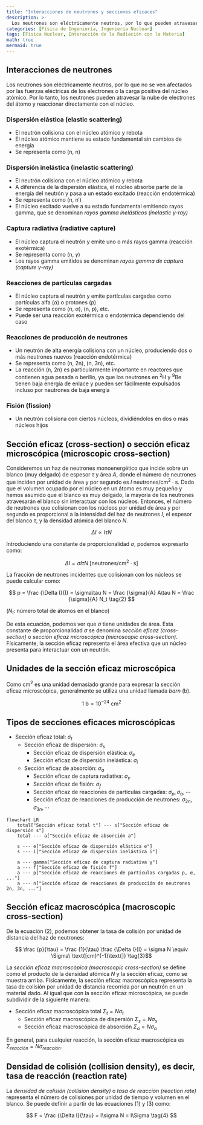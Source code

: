 ```yaml
---
title: "Interacciones de neutrones y secciones eficaces"
description: >-
  Los neutrones son eléctricamente neutros, por lo que pueden atravesar la nube de electrones del átomo sin ser afectados por fuerzas eléctricas y reaccionar directamente con el núcleo atómico. Exploramos los tipos de interacciones de neutrones y el concepto de sección eficaz nuclear.
categories: [Física de Ingeniería, Ingeniería Nuclear]
tags: [Física Nuclear, Interacción de la Radiación con la Materia]
math: true
mermaid: true
---
```


## Interacciones de neutrones
Los neutrones son eléctricamente neutros, por lo que no se ven afectados por las fuerzas eléctricas de los electrones o la carga positiva del núcleo atómico. Por lo tanto, los neutrones pueden atravesar la nube de electrones del átomo y reaccionar directamente con el núcleo.

### Dispersión elástica (elastic scattering)
- El neutrón colisiona con el núcleo atómico y rebota
- El núcleo atómico mantiene su estado fundamental sin cambios de energía
- Se representa como (n, n)

### Dispersión inelástica (inelastic scattering)
- El neutrón colisiona con el núcleo atómico y rebota
- A diferencia de la dispersión elástica, el núcleo absorbe parte de la energía del neutrón y pasa a un estado excitado (reacción endotérmica)
- Se representa como (n, n′)
- El núcleo excitado vuelve a su estado fundamental emitiendo rayos gamma, que se denominan *rayos gamma inelásticos (inelastic $\gamma$-ray)*

### Captura radiativa (radiative capture)
- El núcleo captura el neutrón y emite uno o más rayos gamma (reacción exotérmica)
- Se representa como (n, $\gamma$)
- Los rayos gamma emitidos se denominan *rayos gamma de captura (capture $\gamma$-ray)*

### Reacciones de partículas cargadas
- El núcleo captura el neutrón y emite partículas cargadas como partículas alfa ($\alpha$) o protones (p)
- Se representa como (n, $\alpha$), (n, p), etc.
- Puede ser una reacción exotérmica o endotérmica dependiendo del caso

### Reacciones de producción de neutrones
- Un neutrón de alta energía colisiona con un núcleo, produciendo dos o más neutrones nuevos (reacción endotérmica)
- Se representa como (n, 2n), (n, 3n), etc.
- La reacción (n, 2n) es particularmente importante en reactores que contienen agua pesada o berilio, ya que los neutrones en $^2\text{H}$ y $^9\text{Be}$ tienen baja energía de enlace y pueden ser fácilmente expulsados incluso por neutrones de baja energía

### Fisión (fission)
- Un neutrón colisiona con ciertos núcleos, dividiéndolos en dos o más núcleos hijos

## Sección eficaz (cross-section) o sección eficaz microscópica (microscopic cross-section)
Consideremos un haz de neutrones monoenergético que incide sobre un blanco (muy delgado) de espesor $\tau$ y área $A$, donde el número de neutrones que inciden por unidad de área y por segundo es $I\ \text{neutrones/cm}^2\cdot \text{s}$. Dado que el volumen ocupado por el núcleo en un átomo es muy pequeño y hemos asumido que el blanco es muy delgado, la mayoría de los neutrones atravesarán el blanco sin interactuar con los núcleos. Entonces, el número de neutrones que colisionan con los núcleos por unidad de área y por segundo es proporcional a la intensidad del haz de neutrones $I$, el espesor del blanco $\tau$, y la densidad atómica del blanco $N$.

$$ \Delta I \propto I\tau N $$

Introduciendo una constante de proporcionalidad $\sigma$, podemos expresarlo como:

$$ \Delta I = \sigma I\tau N\ \text{[neutrones/cm}^2\cdot\text{s]} \tag{1} $$

La fracción de neutrones incidentes que colisionan con los núcleos se puede calcular como:

$$ p = \frac {\Delta I}{I} = \sigma\tau N = \frac {\sigma}{A} A\tau N = \frac {\sigma}{A} N_t \tag{2} $$

($N_t$: número total de átomos en el blanco)

De esta ecuación, podemos ver que $\sigma$ tiene unidades de área. Esta constante de proporcionalidad $\sigma$ se denomina *sección eficaz (cross-section)* o *sección eficaz microscópica (microscopic cross-section)*. Físicamente, la sección eficaz representa el área efectiva que un núcleo presenta para interactuar con un neutrón.

## Unidades de la sección eficaz microscópica
Como cm$^2$ es una unidad demasiado grande para expresar la sección eficaz microscópica, generalmente se utiliza una unidad llamada *barn* (b).

$$ 1\ \text{b} = 10^{-24}\ \text{cm}^2 $$

## Tipos de secciones eficaces microscópicas
- Sección eficaz total: $\sigma_t$
  - Sección eficaz de dispersión: $\sigma_s$
    - Sección eficaz de dispersión elástica: $\sigma_e$
    - Sección eficaz de dispersión inelástica: $\sigma_i$
  - Sección eficaz de absorción: $\sigma_a$
    - Sección eficaz de captura radiativa: $\sigma_\gamma$
    - Sección eficaz de fisión: $\sigma_f$
    - Sección eficaz de reacciones de partículas cargadas: $\sigma_p, \sigma_\alpha, \cdots$
    - Sección eficaz de reacciones de producción de neutrones: $\sigma_{2n}, \sigma_{3n}, \cdots$

```mermaid
flowchart LR
	total["Sección eficaz total t"] --- s["Sección eficaz de dispersión s"]
	total --- a["Sección eficaz de absorción a"]

	s --- e["Sección eficaz de dispersión elástica e"]
	s --- i["Sección eficaz de dispersión inelástica i"]

	a --- gamma["Sección eficaz de captura radiativa γ"]
	a --- f["Sección eficaz de fisión f"]
	a --- p["Sección eficaz de reacciones de partículas cargadas p, α, ..."]
	a --- n["Sección eficaz de reacciones de producción de neutrones 2n, 3n, ..."]
```

## Sección eficaz macroscópica (macroscopic cross-section)
De la ecuación (2), podemos obtener la tasa de colisión por unidad de distancia del haz de neutrones:

$$ \frac {p}{\tau} = \frac {1}{\tau} \frac {\Delta I}{I} = \sigma N \equiv \Sigma\ \text{[cm}^{-1}\text{]} \tag{3}$$

La *sección eficaz macroscópica (macroscopic cross-section)* se define como el producto de la densidad atómica $N$ y la sección eficaz, como se muestra arriba. Físicamente, la sección eficaz macroscópica representa la tasa de colisión por unidad de distancia recorrida por un neutrón en un material dado. Al igual que con la sección eficaz microscópica, se puede subdividir de la siguiente manera:

- Sección eficaz macroscópica total $\Sigma_t=N\sigma_t$
  - Sección eficaz macroscópica de dispersión $\Sigma_s=N\sigma_s$
  - Sección eficaz macroscópica de absorción $\Sigma_a=N\sigma_a$

En general, para cualquier reacción, la sección eficaz macroscópica es $\Sigma_{reacción}=N\sigma_{reacción}$.

## Densidad de colisión (collision density), es decir, tasa de reacción (reaction rate)
La *densidad de colisión (collision density)* o *tasa de reacción (reaction rate)* representa el número de colisiones por unidad de tiempo y volumen en el blanco. Se puede definir a partir de las ecuaciones (1) y (3) como:

$$ F = \frac {\Delta I}{\tau} = I\sigma N = I\Sigma \tag{4} $$